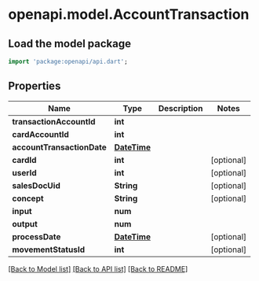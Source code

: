 # openapi.model.AccountTransaction

## Load the model package
```dart
import 'package:openapi/api.dart';
```

## Properties
Name | Type | Description | Notes
------------ | ------------- | ------------- | -------------
**transactionAccountId** | **int** |  | 
**cardAccountId** | **int** |  | 
**accountTransactionDate** | [**DateTime**](DateTime.md) |  | 
**cardId** | **int** |  | [optional] 
**userId** | **int** |  | [optional] 
**salesDocUid** | **String** |  | [optional] 
**concept** | **String** |  | [optional] 
**input** | **num** |  | 
**output** | **num** |  | 
**processDate** | [**DateTime**](DateTime.md) |  | [optional] 
**movementStatusId** | **int** |  | [optional] 

[[Back to Model list]](../README.md#documentation-for-models) [[Back to API list]](../README.md#documentation-for-api-endpoints) [[Back to README]](../README.md)


